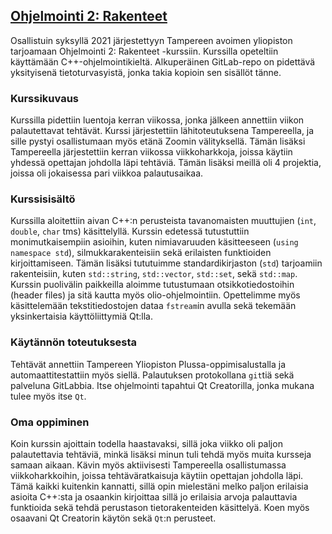 ## [Ohjelmointi 2: Rakenteet](https://www.tuni.fi/fi/tule-opiskelemaan/fitech-ohjelmointi-2-rakenteet)

Osallistuin syksyllä 2021 järjestettyyn Tampereen avoimen yliopiston tarjoamaan Ohjelmointi 2: Rakenteet -kurssiin. Kurssilla opeteltiin käyttämään C++-ohjelmointikieltä. Alkuperäinen GitLab-repo on pidettävä yksityisenä tietoturvasyistä, jonka takia kopioin sen sisällöt tänne.

### Kurssikuvaus

Kurssilla pidettiin luentoja kerran viikossa, jonka jälkeen annettiin viikon palautettavat tehtävät. Kurssi järjestettiin lähitoteutuksena Tampereella, ja sille pystyi osallistumaan myös etänä Zoomin välityksellä. Tämän lisäksi Tampereella järjestettiin kerran viikossa viikkoharkkoja, joissa käytiin yhdessä opettajan johdolla läpi tehtäviä. Tämän lisäksi meillä oli 4 projektia, joissa oli jokaisessa pari viikkoa palautusaikaa.

### Kurssisisältö

Kurssilla aloitettiin aivan C++:n perusteista tavanomaisten muuttujien (`int`, `double`, `char` tms) käsittelyllä. Kurssin edetessä tutustuttiin monimutkaisempiin asioihin, kuten nimiavaruuden käsitteeseen (`using namespace std`), silmukkarakenteisiin sekä erilaisten funktioiden kirjoittamiseen. Tämän lisäksi tututuimme standardikirjaston (`std`) tarjoamiin rakenteisiin, kuten `std::string`, `std::vector`, `std::set`, sekä `std::map`. Kurssin puolivälin paikkeilla aloimme tutustumaan otsikkotiedostoihin (header files) ja sitä kautta myös olio-ohjelmointiin. Opettelimme myös käsittelemään tekstitiedostojen dataa `fstream`in avulla sekä tekemään yksinkertaisia käyttöliittymiä Qt:lla. 

### Käytännön toteutuksesta

Tehtävät annettiin Tampereen Yliopiston Plussa-oppimisalustalla ja automaattitestattiin myös siellä. Palautuksen protokollana `git`tiä sekä palveluna GitLabbia. Itse ohjelmointi tapahtui Qt Creatorilla, jonka mukana tulee myös itse `Qt`. 

### Oma oppiminen

Koin kurssin ajoittain todella haastavaksi, sillä joka viikko oli paljon palautettavia tehtäviä, minkä lisäksi minun tuli tehdä myös muita kursseja samaan aikaan. Kävin myös aktiivisesti Tampereella osallistumassa viikkoharkkoihin, joissa tehtäväratkaisuja käytiin opettajan johdolla läpi. Tämä kaikki kuitenkin kannatti, sillä opin mielestäni melko paljon erilaisia asioita C++:sta ja osaankin kirjoittaa sillä jo erilaisia arvoja palauttavia funktioida sekä tehdä perustason tietorakenteiden käsittelyä. Koen myös osaavani Qt Creatorin käytön sekä `Qt`:n perusteet. 
